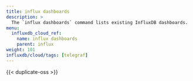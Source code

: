 ```yaml
---
title: influx dashboards
description: >
  The `influx dashboards` command lists existing InfluxDB dashboards.
menu:
  influxdb_cloud_ref:
    name: influx dashboards
    parent: influx
weight: 101
influxdb/cloud/tags: [telegraf]
---
```


{{< duplicate-oss >}}
